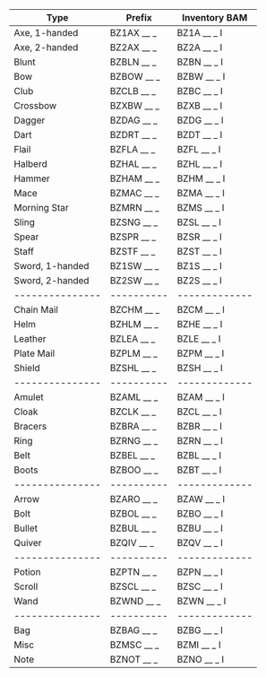 | Type            | Prefix     | Inventory BAM |
| --------------- | ---------- | ------------- |
| Axe, 1-handed   | BZ1AX __ _ | BZ1A __ _ I   |
| Axe, 2-handed   | BZ2AX __ _ | BZ2A __ _ I   |
| Blunt           | BZBLN __ _ | BZBN __ _ I   |
| Bow             | BZBOW __ _ | BZBW __ _ I   |
| Club            | BZCLB __ _ | BZBC __ _ I   |
| Crossbow        | BZXBW __ _ | BZXB __ _ I   |
| Dagger          | BZDAG __ _ | BZDG __ _ I   |
| Dart            | BZDRT __ _ | BZDT __ _ I   |
| Flail           | BZFLA __ _ | BZFL __ _ I   |
| Halberd         | BZHAL __ _ | BZHL __ _ I   |
| Hammer          | BZHAM __ _ | BZHM __ _ I   |
| Mace            | BZMAC __ _ | BZMA __ _ I   |
| Morning Star    | BZMRN __ _ | BZMS __ _ I   |
| Sling           | BZSNG __ _ | BZSL __ _ I   |
| Spear           | BZSPR __ _ | BZSR __ _ I   |
| Staff           | BZSTF __ _ | BZST __ _ I   |
| Sword, 1-handed | BZ1SW __ _ | BZ1S __ _ I   |
| Sword, 2-handed | BZ2SW __ _ | BZ2S __ _ I   |
| --------------- | ---------- | ------------- |
| Chain Mail      | BZCHM __ _ | BZCM __ _ I   |
| Helm            | BZHLM __ _ | BZHE __ _ I   |
| Leather         | BZLEA __ _ | BZLE __ _ I   |
| Plate Mail      | BZPLM __ _ | BZPM __ _ I   |
| Shield          | BZSHL __ _ | BZSH __ _ I   |
| --------------- | ---------- | ------------- |
| Amulet          | BZAML __ _ | BZAM __ _ I   |
| Cloak           | BZCLK __ _ | BZCL __ _ I   |
| Bracers         | BZBRA __ _ | BZBR __ _ I   |
| Ring            | BZRNG __ _ | BZRN __ _ I   |
| Belt            | BZBEL __ _ | BZBL __ _ I   |
| Boots           | BZBOO __ _ | BZBT __ _ I   |
| --------------- | ---------- | ------------- |
| Arrow           | BZARO __ _ | BZAW __ _ I   |
| Bolt            | BZBOL __ _ | BZBO __ _ I   |
| Bullet          | BZBUL __ _ | BZBU __ _ I   |
| Quiver          | BZQIV __ _ | BZQV __ _ I   |
| --------------- | ---------- | ------------- |
| Potion          | BZPTN __ _ | BZPN __ _ I   |
| Scroll          | BZSCL __ _ | BZSC __ _ I   |
| Wand            | BZWND __ _ | BZWN __ _ I   |
| --------------- | ---------- | ------------- |
| Bag             | BZBAG __ _ | BZBG __ _ I   |
| Misc            | BZMSC __ _ | BZMI __ _ I   |
| Note            | BZNOT __ _ | BZNO __ _ I   |
